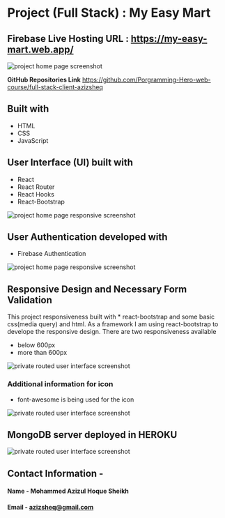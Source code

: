 # Project (Full Stack) : **My Easy Mart**

## **Firebase Live Hosting URL** : https://my-easy-mart.web.app/

![project home page screenshot](https://github.com/Porgramming-Hero-web-course/full-stack-client-azizsheq/blob/master/screenshots/mainHome.png)

**GitHub Repositories Link** https://github.com/Porgramming-Hero-web-course/full-stack-client-azizsheq


## Built with
* HTML
* CSS
* JavaScript


## User Interface (UI) built with
* React
 * React Router
 * React Hooks
* React-Bootstrap


![project home page responsive screenshot](https://github.com/Porgramming-Hero-web-course/full-stack-client-azizsheq/blob/master/screenshots/productCheckout.png)


## User Authentication developed with
* Firebase Authentication

![project home page responsive screenshot](https://github.com/Porgramming-Hero-web-course/full-stack-client-azizsheq/blob/master/screenshots/mainHomeResponsive.png)


## Responsive Design and Necessary Form Validation
This project responsiveness built with * react-bootstrap and some basic css(media query) and html. As a framework I am using react-bootstrap to develope the responsive design.
There are two responsiveness available 
* below 600px
* more than 600px


![private routed user interface screenshot](https://github.com/Porgramming-Hero-web-course/full-stack-client-azizsheq/blob/master/screenshots/adminManageProductResponsive.png)


### Additional information for icon
* font-awesome is being used for the icon


![private routed user interface screenshot](https://github.com/Porgramming-Hero-web-course/full-stack-client-azizsheq/blob/master/screenshots/adminAddProductResponsive.png)


## MongoDB server deployed in HEROKU


![private routed user interface screenshot](https://github.com/Porgramming-Hero-web-course/full-stack-client-azizsheq/blob/master/screenshots/displayOrders.png)


## Contact Information -
#### **Name** - Mohammed Azizul Hoque Sheikh
#### **Email** - azizsheq@gmail.com